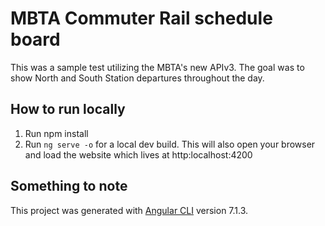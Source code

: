 # MBTA Commuter Rail schedule board
This was a sample test utilizing the MBTA's new APIv3. The goal was to show North and South Station departures throughout the day.

## How to run locally
1. Run npm install
2. Run `ng serve -o` for a local dev build. This will also open your browser and load the website which lives at http:localhost:4200
## Something to note

This project was generated with [Angular CLI](https://github.com/angular/angular-cli) version 7.1.3.
